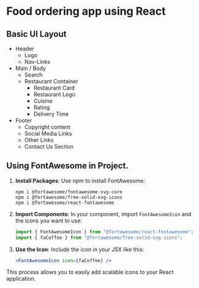 # Food ordering app using React

## Basic UI Layout

- Header
  - Logo
  - Nav-Links
- Main / Body
  - Search
  - Restaurant Container
    - Restaurant Card
    - Restaurant Logo
    - Cuisine
    - Rating
    - Delivery Time
- Footer
  - Copyright content
  - Social Media Links
  - Other Links
  - Contact Us Section

## Using FontAwesome in Project.

1. **Install Packages**:
   Use npm to install FontAwesome:

   ```
   npm i @fortawesome/fontawesome-svg-core
   npm i @fortawesome/free-solid-svg-icons
   npm i @fortawesome/react-fontawesome
   ```

2. **Import Components**:
   In your component, import `FontAwesomeIcon` and the icons you want to use:

   ```javascript
   import { FontAwesomeIcon } from "@fortawesome/react-fontawesome";
   import { faCoffee } from "@fortawesome/free-solid-svg-icons";
   ```

3. **Use the Icon**:
   Include the icon in your JSX like this:
   ```jsx
   <FontAwesomeIcon icon={faCoffee} />
   ```

This process allows you to easily add scalable icons to your React application.
